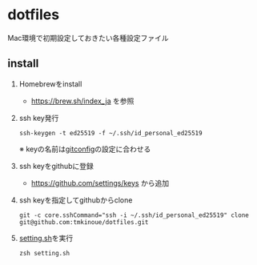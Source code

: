 # dotfiles

Mac環境で初期設定しておきたい各種設定ファイル

## install
1. Homebrewをinstall
    - https://brew.sh/index_ja を参照

1. ssh key発行

    ```
    ssh-keygen -t ed25519 -f ~/.ssh/id_personal_ed25519
    ```
    ※ keyの名前は[gitconfig](/.gitconfig_private)の設定に合わせる

1. ssh keyをgithubに登録
    - https://github.com/settings/keys から追加


1. ssh keyを指定してgithubからclone

    ```
    git -c core.sshCommand="ssh -i ~/.ssh/id_personal_ed25519" clone git@github.com:tmkinoue/dotfiles.git
    ```

1. [setting.sh](/setting.sh)を実行
    ```
    zsh setting.sh
    ```
